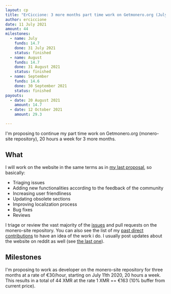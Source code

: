 ```yaml
---
layout: cp
title: "ErCiccione: 3 more months part time work on Getmonero.org (July-September)"
author: erciccione
date: 11 July 2021
amount: 44
milestones:
  - name: July
    funds: 14.7
    done: 31 July 2021
    status: finished
  - name: August
    funds: 14.7
    done: 31 August 2021
    status: finished
  - name: September
    funds: 14.6
    done: 30 September 2021
    status: finished
payouts:
  - date: 20 August 2021
    amount: 14.7
  - date: 12 October 2021
    amount: 29.3

---
```


I'm proposing to continue my part time work on Getmonero.org (monero-site repository), 20 hours a week for 3 more months.

## What
I will work on the website in the same terms as in [my last proposal](https://ccs.getmonero.org/proposals/erciccione-website5.html), so basically:

- Triaging issues
- Adding new functionalities according to the feedback of the community
- Increasing user friendliness
- Updating obsolete sections
- Improving localization process
- Bug fixes
- Reviews

I triage or review the vast majority of the [issues](https://github.com/monero-project/monero-site/issues) and pull requests on the monero-site repository. You can also see the list of my [past direct contributions](https://github.com/monero-project/monero-site/pulls?q=is%3Apr+author%3Aerciccione) to have an idea of the work i do. I usually post updates about the website on reddit as well (see [the last one](https://www.reddit.com/r/Monero/comments/nu8vch/getmoneroorg_updated_many_new_merchants_fixes_and/)).

## Milestones
I'm proposing to work as developer on the monero-site repository for three months at a rate of €30/hour, starting on July 11th 2020, 20 hours a week. This results in a total of 44 XMR at the rate 1 XMR == €163 (10% buffer from current price).

